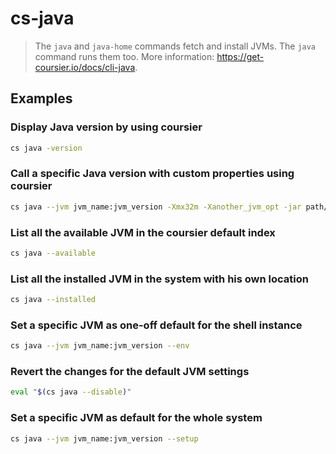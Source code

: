 # cs-java

> The `java` and `java-home` commands fetch and install JVMs. The `java` command runs them too. More information: <https://get-coursier.io/docs/cli-java>.

## Examples

### Display Java version by using coursier

```bash
cs java -version
```

### Call a specific Java version with custom properties using coursier

```bash
cs java --jvm jvm_name:jvm_version -Xmx32m -Xanother_jvm_opt -jar path/to/jar_name.jar
```

### List all the available JVM in the coursier default index

```bash
cs java --available
```

### List all the installed JVM in the system with his own location

```bash
cs java --installed
```

### Set a specific JVM as one-off default for the shell instance

```bash
cs java --jvm jvm_name:jvm_version --env
```

### Revert the changes for the default JVM settings

```bash
eval "$(cs java --disable)"
```

### Set a specific JVM as default for the whole system

```bash
cs java --jvm jvm_name:jvm_version --setup
```
